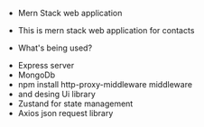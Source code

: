 - Mern Stack web application

* This is mern stack web application for contacts

* What's being used?

- Express server
- MongoDb
- npm install http-proxy-middleware middleware
- and desing Ui library
- Zustand for state management
- Axios json request library
